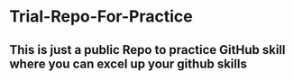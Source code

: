 # Trial-Repo-For-Practice
## This is just a public Repo to practice GitHub skill where you can excel up  your github skills
